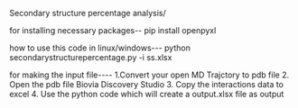 Secondary structure percentage analysis/

for installing necessary packages--
pip install openpyxl

how to use this code in linux/windows---
python secondarystructurepercentage.py -i ss.xlsx

for making the input file----
1.Convert your open MD Trajctory to pdb file
2. Open the pdb file Biovia Discovery Studio
3. Copy the interactions data to excel
4. Use the python code which will create a output.xlsx file as output

